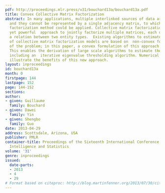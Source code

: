 ```yaml
---
pdf: http://proceedings.mlr.press/v31/bouchard13a/bouchard13a.pdf
title: Convex Collective Matrix Factorization
abstract: In many applications, multiple interlinked sources of data are available
  and they cannot be represented by a single adjacency matrix, to which large scale
  factorization method could be applied. Collective matrix factorization is a simple
  yet powerful  approach to jointly factorize multiple matrices, each of which represents
  a relation between two entity types.  Existing algorithms to estimate parameters
  of collective matrix factorization models are based on  non-convex formulations
  of the problem; in this paper, a convex formulation of this approach is proposed.
  This enables the derivation of large scale algorithms to estimate the parameters,
  including an  iterative eigenvalue thresholding algorithm. Numerical experiments
  illustrate the benefits of this new approach.
layout: inproceedings
id: bouchard13a
month: 0
firstpage: 144
lastpage: 152
page: 144-152
sections: 
author:
- given: Guillaume
  family: Bouchard
- given: Dawei
  family: Yin
- given: Shengbo
  family: Guo
date: 2013-04-29
address: Scottsdale, Arizona, USA
publisher: PMLR
container-title: Proceedings of the Sixteenth International Conference on Artificial
  Intelligence and Statistics
volume: '31'
genre: inproceedings
issued:
  date-parts:
  - 2013
  - 4
  - 29
# Format based on citeproc: http://blog.martinfenner.org/2013/07/30/citeproc-yaml-for-bibliographies/
---
```

